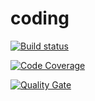# coding

[![Build status](https://travis-ci.org/MinionsGroup/devfund-h.svg?branch=develop)](https://travis-ci.org/MinionsGroup/devfund-h) 

[![Code Coverage](https://img.shields.io/codecov/c/github/MinionsGroup/devfund-h/develop.svg)](https://codecov.io/github/MinionsGroup/devfund-h?branch=develop)

[![Quality Gate](https://sonarcloud.io/api/project_badges/measure?project=devfund-h&metric=alert_status)](https://sonarcloud.io/dashboard/index/devfund-h)
